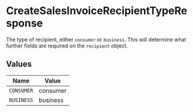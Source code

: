 # CreateSalesInvoiceRecipientTypeResponse

The type of recipient, either `consumer` or `business`. This will determine what further fields are
required on the `recipient` object.


## Values

| Name       | Value      |
| ---------- | ---------- |
| `CONSUMER` | consumer   |
| `BUSINESS` | business   |